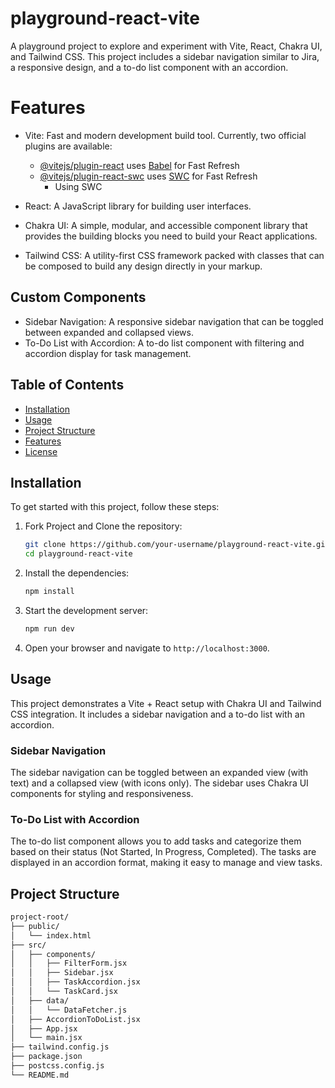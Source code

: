 # playground-react-vite

A playground project to explore and experiment with Vite, React, Chakra UI, and Tailwind CSS. This project includes a sidebar navigation similar to Jira, a responsive design, and a to-do list component with an accordion.

# Features

- Vite: Fast and modern development build tool.
    Currently, two official plugins are available:
    - [@vitejs/plugin-react](https://github.com/vitejs/vite-plugin-react/blob/main/packages/plugin-react/README.md) uses [Babel](https://babeljs.io/) for Fast Refresh
    - [@vitejs/plugin-react-swc](https://github.com/vitejs/vite-plugin-react-swc) uses [SWC](https://swc.rs/) for Fast Refresh
        - Using SWC

- React: A JavaScript library for building user interfaces.
- Chakra UI: A simple, modular, and accessible component library that provides the building blocks you need to build your React applications.
- Tailwind CSS: A utility-first CSS framework packed with classes that can be composed to build any design directly in your markup.

## Custom Components
- Sidebar Navigation: A responsive sidebar navigation that can be toggled between expanded and collapsed views.
- To-Do List with Accordion: A to-do list component with filtering and accordion display for task management.

## Table of Contents

- [Installation](#installation)
- [Usage](#usage)
- [Project Structure](#project-structure)
- [Features](#features)
- [License](#license)

## Installation

To get started with this project, follow these steps:

1. Fork Project and Clone the repository:

    ```bash
    git clone https://github.com/your-username/playground-react-vite.git
    cd playground-react-vite
    ```

2. Install the dependencies:

    ```bash
    npm install
    ```

3. Start the development server:

    ```bash
    npm run dev
    ```

4. Open your browser and navigate to `http://localhost:3000`.

## Usage

This project demonstrates a Vite + React setup with Chakra UI and Tailwind CSS integration. It includes a sidebar navigation and a to-do list with an accordion.

### Sidebar Navigation

The sidebar navigation can be toggled between an expanded view (with text) and a collapsed view (with icons only). The sidebar uses Chakra UI components for styling and responsiveness.

### To-Do List with Accordion

The to-do list component allows you to add tasks and categorize them based on their status (Not Started, In Progress, Completed). The tasks are displayed in an accordion format, making it easy to manage and view tasks.

## Project Structure

```bash
project-root/
├── public/
│   └── index.html
├── src/
│   ├── components/
│   │   ├── FilterForm.jsx
│   │   ├── Sidebar.jsx
│   │   ├── TaskAccordion.jsx
│   │   └── TaskCard.jsx
│   ├── data/
│   │   └── DataFetcher.js
│   ├── AccordionToDoList.jsx
│   ├── App.jsx
│   └── main.jsx
├── tailwind.config.js
├── package.json
├── postcss.config.js
└── README.md
